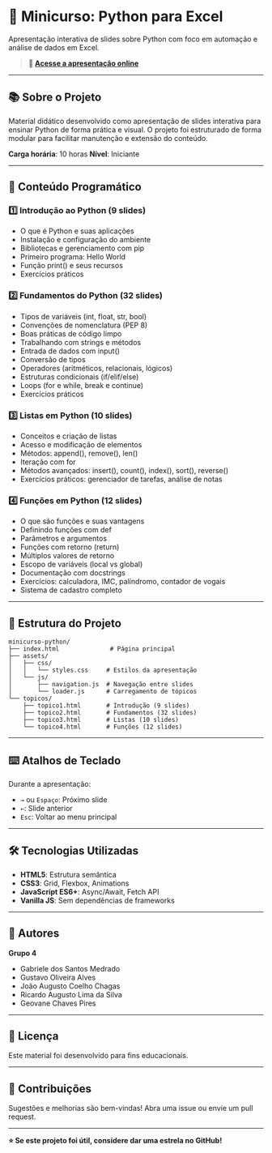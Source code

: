 # 🐍 Minicurso: Python para Excel

Apresentação interativa de slides sobre Python com foco em automação e análise de dados em Excel.

> **🔗 [Acesse a apresentação online](https://seu-usuario.github.io/minicurso-python/)**

---

## 📚 Sobre o Projeto

Material didático desenvolvido como apresentação de slides interativa para ensinar Python de forma prática e visual. O projeto foi estruturado de forma modular para facilitar manutenção e extensão do conteúdo.

**Carga horária**: 10 horas
**Nível**: Iniciante

---

## 🎯 Conteúdo Programático

### 1️⃣ Introdução ao Python (9 slides)
- O que é Python e suas aplicações
- Instalação e configuração do ambiente
- Bibliotecas e gerenciamento com pip
- Primeiro programa: Hello World
- Função print() e seus recursos
- Exercícios práticos

### 2️⃣ Fundamentos do Python (32 slides)
- Tipos de variáveis (int, float, str, bool)
- Convenções de nomenclatura (PEP 8)
- Boas práticas de código limpo
- Trabalhando com strings e métodos
- Entrada de dados com input()
- Conversão de tipos
- Operadores (aritméticos, relacionais, lógicos)
- Estruturas condicionais (if/elif/else)
- Loops (for e while, break e continue)
- Exercícios práticos

### 3️⃣ Listas em Python (10 slides)
- Conceitos e criação de listas
- Acesso e modificação de elementos
- Métodos: append(), remove(), len()
- Iteração com for
- Métodos avançados: insert(), count(), index(), sort(), reverse()
- Exercícios práticos: gerenciador de tarefas, análise de notas

### 4️⃣ Funções em Python (12 slides)
- O que são funções e suas vantagens
- Definindo funções com def
- Parâmetros e argumentos
- Funções com retorno (return)
- Múltiplos valores de retorno
- Escopo de variáveis (local vs global)
- Documentação com docstrings
- Exercícios: calculadora, IMC, palíndromo, contador de vogais
- Sistema de cadastro completo

---

## 📁 Estrutura do Projeto

```
minicurso-python/
├── index.html              # Página principal
├── assets/
│   ├── css/
│   │   └── styles.css     # Estilos da apresentação
│   └── js/
│       ├── navigation.js  # Navegação entre slides
│       └── loader.js      # Carregamento de tópicos
└── topicos/
    ├── topico1.html       # Introdução (9 slides)
    ├── topico2.html       # Fundamentos (32 slides)
    ├── topico3.html       # Listas (10 slides)
    └── topico4.html       # Funções (12 slides)
```

---

## ⌨️ Atalhos de Teclado

Durante a apresentação:
- `→` ou `Espaço`: Próximo slide
- `←`: Slide anterior
- `Esc`: Voltar ao menu principal

---

## 🛠️ Tecnologias Utilizadas

- **HTML5**: Estrutura semântica
- **CSS3**: Grid, Flexbox, Animations
- **JavaScript ES6+**: Async/Await, Fetch API
- **Vanilla JS**: Sem dependências de frameworks

---

## 👥 Autores

**Grupo 4**
- Gabriele dos Santos Medrado
- Gustavo Oliveira Alves
- João Augusto Coelho Chagas
- Ricardo Augusto Lima da Silva
- Geovane Chaves Pires

---

## 📄 Licença

Este material foi desenvolvido para fins educacionais.

---

## 🤝 Contribuições

Sugestões e melhorias são bem-vindas! Abra uma issue ou envie um pull request.

---

**⭐ Se este projeto foi útil, considere dar uma estrela no GitHub!**
